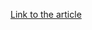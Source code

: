 [Link to the article](https://contagiodump.blogspot.com/2010/02/list-of-aurora-hydraq-roarur-files.html)
